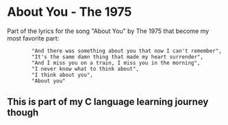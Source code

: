 # About You - The 1975

Part of the lyrics for the song "About You" by The 1975 that become my most favorite part:
```
		"And there was something about you that now I can't remember",
		"It's the same damn thing that made my heart surrender",
		"And I miss you on a train, I miss you in the morning",
		"I never know what to think about",
		"I think about you",
		"About you"
```

## This is part of my C language learning journey though
```c